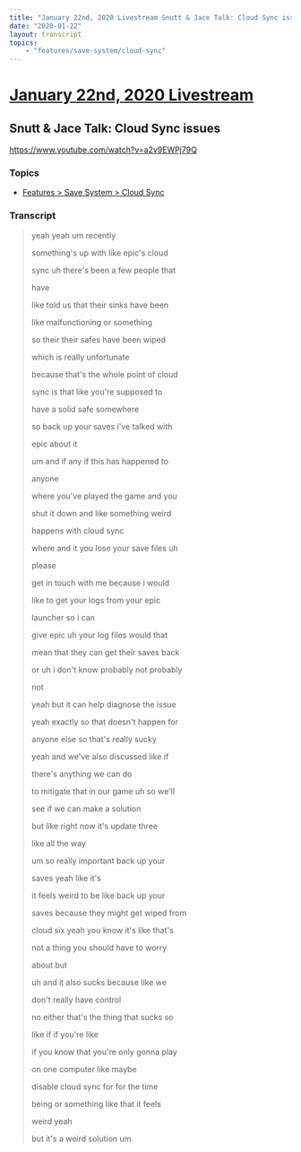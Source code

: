 ```yaml
---
title: "January 22nd, 2020 Livestream Snutt & Jace Talk: Cloud Sync issues"
date: "2020-01-22"
layout: transcript
topics:
    - "features/save-system/cloud-sync"
---
```

# [January 22nd, 2020 Livestream](../2020-01-22.md)
## Snutt & Jace Talk: Cloud Sync issues
https://www.youtube.com/watch?v=a2v9EWPj79Q

### Topics
* [Features > Save System > Cloud Sync](../topics/features/save-system/cloud-sync.md)

### Transcript

> yeah yeah um recently
> 
> something's up with like epic's cloud
> 
> sync uh there's been a few people that
> 
> have
> 
> like told us that their sinks have been
> 
> like malfunctioning or something
> 
> so their their safes have been wiped
> 
> which is really unfortunate
> 
> because that's the whole point of cloud
> 
> sync is that like you're supposed to
> 
> have a solid safe somewhere
> 
> so back up your saves i've talked with
> 
> epic about it
> 
> um and if any if this has happened to
> 
> anyone
> 
> where you've played the game and you
> 
> shut it down and like something weird
> 
> happens with cloud sync
> 
> where and it you lose your save files uh
> 
> please
> 
> get in touch with me because i would
> 
> like to get your logs from your epic
> 
> launcher so i can
> 
> give epic uh your log files would that
> 
> mean that they can get their saves back
> 
> or uh i don't know probably not probably
> 
> not
> 
> yeah but it can help diagnose the issue
> 
> yeah exactly so that doesn't happen for
> 
> anyone else so that's really sucky
> 
> yeah and we've also discussed like if
> 
> there's anything we can do
> 
> to mitigate that in our game uh so we'll
> 
> see if we can make a solution
> 
> but like right now it's update three
> 
> like all the way
> 
> um so really important back up your
> 
> saves yeah like it's
> 
> it feels weird to be like back up your
> 
> saves because they might get wiped from
> 
> cloud six yeah you know it's like that's
> 
> not a thing you should have to worry
> 
> about but
> 
> uh and it also sucks because like we
> 
> don't really have control
> 
> no either that's the thing that sucks so
> 
> like if if you're like
> 
> if you know that you're only gonna play
> 
> on one computer like maybe
> 
> disable cloud sync for for the time
> 
> being or something like that it feels
> 
> weird yeah
> 
> but it's a weird solution um
> 
